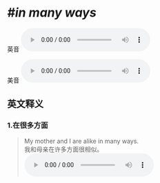 # ***\#in many ways*** 
英音
<audio src="./media/in many ways1.aac" controls="controls"></audio>

美音
<audio src="./media/in many ways2.aac" controls="controls"></audio>



  

英文释义
---
### 1.**在很多方面**  

 > My mother and I are alike in many ways.  
 > 我和母亲在许多方面很相似。    
<audio src="./media/1-alike.aac" controls="controls"></audio>


